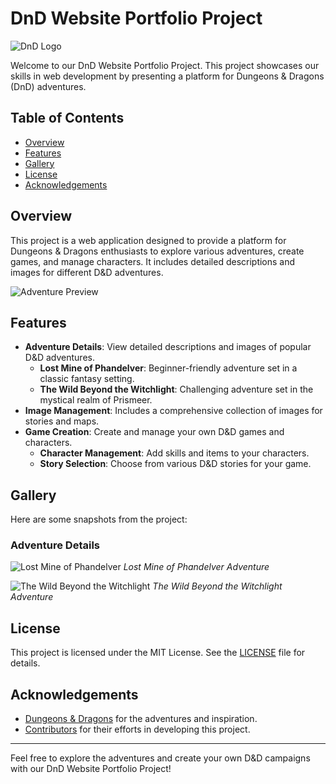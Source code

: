 # DnD Website Portfolio Project

![DnD Logo](https://preview.redd.it/ag87ht0ovct21.png?auto=webp&s=c201f3c99a27b61138d8d644fcb311b621403d35)

Welcome to our DnD Website Portfolio Project. This project showcases our skills in web development by presenting a platform for Dungeons & Dragons (DnD) adventures.


## Table of Contents
- [Overview](#overview)
- [Features](#features)
- [Gallery](#gallery)
- [License](#license)
- [Acknowledgements](#acknowledgements)

## Overview
This project is a web application designed to provide a platform for Dungeons & Dragons enthusiasts to explore various adventures, create games, and manage characters. It includes detailed descriptions and images for different D&D adventures.

![Adventure Preview](https://example.com/adventure-preview.png)

## Features
- **Adventure Details**: View detailed descriptions and images of popular D&D adventures.
  - **Lost Mine of Phandelver**: Beginner-friendly adventure set in a classic fantasy setting.
  - **The Wild Beyond the Witchlight**: Challenging adventure set in the mystical realm of Prismeer.
- **Image Management**: Includes a comprehensive collection of images for stories and maps.
- **Game Creation**: Create and manage your own D&D games and characters.
  - **Character Management**: Add skills and items to your characters.
  - **Story Selection**: Choose from various D&D stories for your game.

## Gallery
Here are some snapshots from the project:

### Adventure Details
![Lost Mine of Phandelver](https://static1.cbrimages.com/wordpress/wp-content/uploads/2021/01/Dungeons-Dragons-Lost-Mines-Green-Dragon.jpg)
*Lost Mine of Phandelver Adventure*

![The Wild Beyond the Witchlight](https://encrypted-tbn0.gstatic.com/images?q=tbn:ANd9GcSTpE5tZ9niMFBdCMmMftiQq_byVu55fzCiMw&s)
*The Wild Beyond the Witchlight Adventure*


## License
This project is licensed under the MIT License. See the [LICENSE](LICENSE) file for details.

## Acknowledgements
- [Dungeons & Dragons](https://dnd.wizards.com/) for the adventures and inspiration.
- [Contributors](https://github.com/zahraiva/DnD-Portfolio-Project/graphs/contributors) for their efforts in developing this project.

---

Feel free to explore the adventures and create your own D&D campaigns with our DnD Website Portfolio Project!